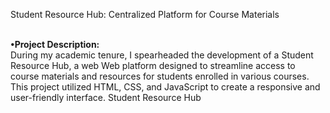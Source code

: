 Student Resource Hub: Centralized Platform for Course Materials<br>

<br>
 <b>•Project Description:</b>
 <br> During my academic tenure, I spearheaded the development of a Student Resource Hub, a web 
 Web platform designed to streamline access to course materials and resources for students enrolled in various courses.
 This project utilized HTML, CSS, and JavaScript to create a responsive and user-friendly interface.
 Student Resource Hub
